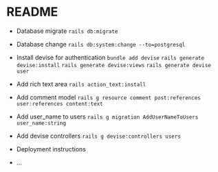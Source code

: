 # README

* Database migrate
`rails db:migrate`

* Database change
`rails db:system:change --to=postgresql`

* Install devise for authentication
`bundle add devise`
`rails generate devise:install`
`rails generate devise:views`
`rails generate devise user`

* Add rich text area
`rails action_text:install`

* Add comment model
`rails g resource comment post:references user:references content:text`

* Add user_name to users
`rails g migration AddUserNameToUsers user_name:string`

* Add devise controllers
`rails g devise:controllers users`
* Deployment instructions

* ...

